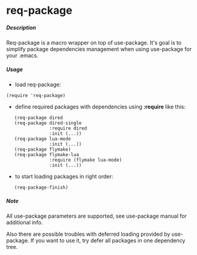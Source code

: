 req-package
===========

##### Description

Req-package is a macro wrapper on top of use-package.
It's goal is to simplify package dependencies management
when using use-package for your .emacs.

##### Usage

* load req-package:

```elisp
(require 'req-package)
```

* define required packages with dependencies using **:require** like this:

```elisp
   (req-package dired
   (req-package dired-single
                :require dired
                :init (...))
   (req-package lua-mode
                :init (...))
   (req-package flymake)
   (req-package flymake-lua
                :require (flymake lua-mode)
                :init (...))
```
* to start loading packages in right order:

```elisp
   (req-package-finish)
```

##### Note

All use-package parameters are supported, see use-package manual
for additional info.

Also there are possible troubles with deferred loading provided by use-package.
If you want to use it, try defer all packages in one dependency tree.
